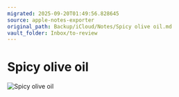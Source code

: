 ```yaml
---
migrated: 2025-09-20T01:49:56.828645
source: apple-notes-exporter
original_path: Backup/iCloud/Notes/Spicy olive oil.md
vault_folder: Inbox/to-review
---
```

# Spicy olive oil
![Spicy olive oil](images/Spicy%20olive%20oil.jpeg)

